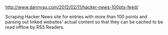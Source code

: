 http://www.dannysu.com/2012/02/11/hacker-news-100pts-feed/

Scraping Hacker News site for entries with more than 100 points and parsing out linked websites' actual content so that they can be cached to be read offline by RSS Readers.
